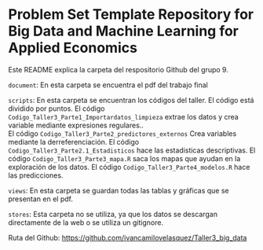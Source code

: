 # Problem Set Template Repository for Big Data and Machine Learning for Applied Economics


Este README explica la carpeta del respositorio Github del grupo 9.


`document`: En esta carpeta se encuentra el pdf del trabajo final

`scripts`: En esta carpeta se encuentran los códigos del taller. El código está dividido por puntos. 
	   El código `Codigo_Taller3_Parte1_Importardatos_limpieza` extrae los datos y crea variable mediante expresiones regulares..  
	   El código `Codigo_Taller3_Parte2_predictores_externos`  Crea variables mediante la derreferenciación. 
	   El código `Codigo_Taller3_Parte2.1_Estadisticos` hace las estadisticas descriptivas. 
	   El código `Codigo_Taller3_Parte3_mapa.R` saca los mapas que ayudan en la exploración de los datos. 
	   El código `Codigo_Taller3_Parte4_modelos.R`  hace las predicciones.  


`views`: En esta carpeta se guardan todas las tablas y gráficas que se presentan en el pdf.


`stores`: Esta carpeta no se utiliza, ya que los datos se descargan directamente de la web o se utiliza un gitignore.


Ruta del Github: https://github.com/ivancamilovelasquez/Taller3_big_data